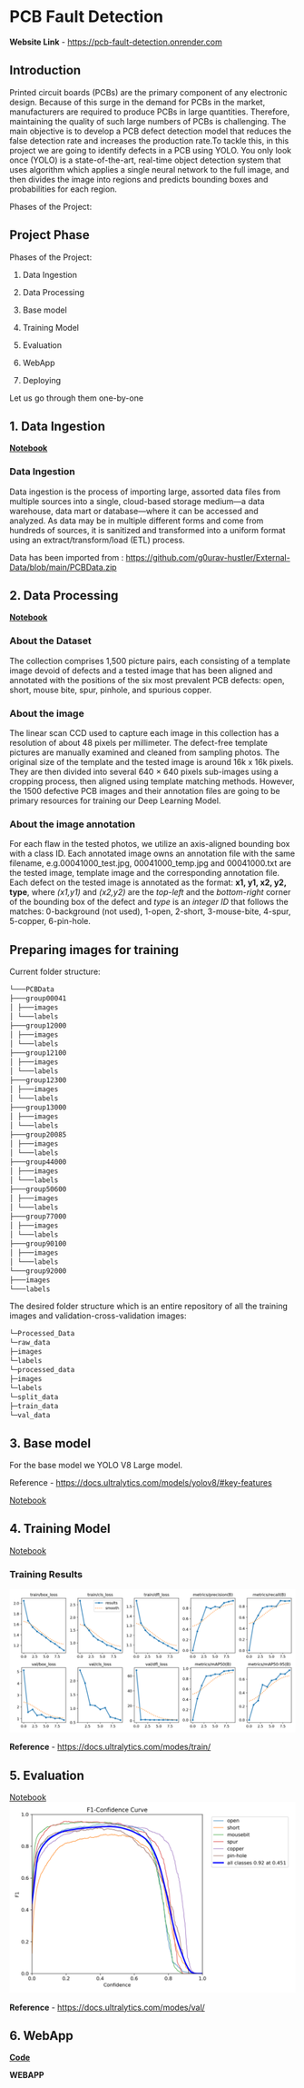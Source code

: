 
# PCB Fault Detection

  

**Website Link** - https://pcb-fault-detection.onrender.com

  

## Introduction

Printed circuit boards (PCBs) are the primary component of any electronic design. Because of this surge in the demand for PCBs in the market, manufacturers are required to produce PCBs in large quantities. Therefore, maintaining the quality of such large numbers of PCBs is challenging. The main objective is to develop a PCB defect detection model that reduces the false detection rate and increases the production rate.To tackle this, in this project we are going to identify defects in a PCB using YOLO. You only look once (YOLO) is a state-of-the-art, real-time object detection system that uses algorithm which applies a single neural network to the full image, and then divides the image into regions and predicts bounding boxes and probabilities for each region.

Phases of the Project:

  

## Project Phase

Phases of the Project:

1. Data Ingestion

2. Data Processing

3. Base model

4. Training Model

5. Evaluation

6. WebApp

7. Deploying

  

Let us go through them one-by-one

## 1. Data Ingestion

  **[Notebook](https://github.com/g0urav-hustler/PCB-Fault-Detection/blob/main/research/data_ingestion.ipynb)**

### Data Ingestion

Data ingestion is the process of importing large, assorted data files from multiple sources into a single, cloud-based storage medium—a data warehouse, data mart or database—where it can be accessed and analyzed. As data may be in multiple different forms and come from hundreds of sources, it is sanitized and transformed into a uniform format using an extract/transform/load (ETL) process.

  

Data has been imported from : https://github.com/g0urav-hustler/External-Data/blob/main/PCBData.zip

  
  
  

## 2. Data Processing

**[Notebook](https://github.com/g0urav-hustler/PCB-Fault-Detection/blob/main/research/data_processing.ipynb)**
### About the Dataset

The collection comprises 1,500 picture pairs, each consisting of a template image devoid of defects and a tested image that has been aligned and annotated with the positions of the six most prevalent PCB defects: open, short, mouse bite, spur, pinhole, and spurious copper.

  

### About the image

The linear scan CCD used to capture each image in this collection has a resolution of about 48 pixels per millimeter. The defect-free template pictures are manually examined and cleaned from sampling photos. The original size of the template and the tested image is around 16k x 16k pixels. They are then divided into several 640 × 640 pixels sub-images using a cropping process, then aligned using template matching methods. However, the 1500 defective PCB images and their annotation files are going to be primary resources for training our Deep Learning Model.

  

### About the image annotation

For each flaw in the tested photos, we utilize an axis-aligned bounding box with a class ID. Each annotated image owns an annotation file with the same filename, e.g.00041000_test.jpg, 00041000_temp.jpg and 00041000.txt are the tested image, template image and the corresponding annotation file. Each defect on the tested image is annotated as the format: **x1, y1, x2, y2, type**, where *(x1,y1)* and *(x2,y2)* are the *top-left* and the *bottom-right* corner of the bounding box of the defect and *type* is an *integer ID* that follows the matches: 0-background (not used), 1-open, 2-short, 3-mouse-bite, 4-spur, 5-copper, 6-pin-hole.

  

## Preparing images for training

Current folder structure:

```
└───PCBData
├───group00041
│ ├───images
│ └───labels
├───group12000
│ ├───images
│ └───labels
├───group12100
│ ├───images
│ └───labels
├───group12300
│ ├───images
│ └───labels
├───group13000
│ ├───images
│ └───labels
├───group20085
│ ├───images
│ └───labels
├───group44000
│ ├───images
│ └───labels
├───group50600
│ ├───images
│ └───labels
├───group77000
│ ├───images
│ └───labels
├───group90100
│ ├───images
│ └───labels
└───group92000
├───images
└───labels
```

The desired folder structure which is an entire repository of all the training images and validation-cross-validation images:

```
└─Processed_Data
└─raw_data
├─images
└─labels
└─processed_data
├─images
└─labels
└─split_data
├─train_data
└─val_data

```

  

## 3. Base model

For the base model we YOLO V8 Large model.

Reference - https://docs.ultralytics.com/models/yolov8/#key-features

[Notebook](https://github.com/g0urav-hustler/PCB-Fault-Detection/blob/main/research/prepare_base_model.ipynb)

## 4. Training Model
[Notebook](https://github.com/g0urav-hustler/PCB-Fault-Detection/blob/main/research/train_model.ipynb) 

### Training Results

![Rsults image](https://github.com/g0urav-hustler/PCB-Fault-Detection/blob/main/github_resources/results.png)

**Reference** -  https://docs.ultralytics.com/modes/train/


## 5. Evaluation
[Notebook](https://github.com/g0urav-hustler/PCB-Fault-Detection/blob/main/research/model_evaluation.ipynb)
![F1-Curve Image](https://github.com/g0urav-hustler/PCB-Fault-Detection/blob/main/github_resources/F1_curve.png)

**Reference** -  https://docs.ultralytics.com/modes/val/

## 6. WebApp
**[Code](https://github.com/g0urav-hustler/PCB-Fault-Detection/blob/main/webapp/app.py)**

**WEBAPP**